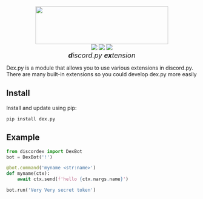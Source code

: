 <div align = "center">
    <img src = ".github/dex.png" style = "margin-top: 50px;" width = "350px" height = "100px"><br />
    <a href = "https://travis-ci.com/github/kiki7000/dex.py"><img src = "https://travis-ci.com/kiki7000/dex.py.svg?token=DkyrrJTQxucGFxZuyzo5&branch=master"></a>
    <a href = "https://pypi.org/project/dex.py/"><img src = "https://badge.fury.io/py/dex.py.svg" /></a>
    <a href = "https://dexpy.readthedocs.io/en/latest/?badge=latest"><img src = "https://readthedocs.org/projects/dexpy/badge/?version=latest" /></a><br />
    <i style = "font-size: 18px"><b>d</b>iscord.py <b>ex</b>tension</i><br />
</div>

Dex.py is a module that allows you to use various extensions in discord.py. There are many built-in extensions so you could develop dex.py more easily

## Install
Install and update using pip:
```
pip install dex.py
```

## Example
```py
from discordex import DexBot
bot = DexBot('!')

@bot.command('myname <str:name>')
def myname(ctx):
    await ctx.send(f'hello {ctx.nargs.name}')

bot.run('Very Very secret token')
```